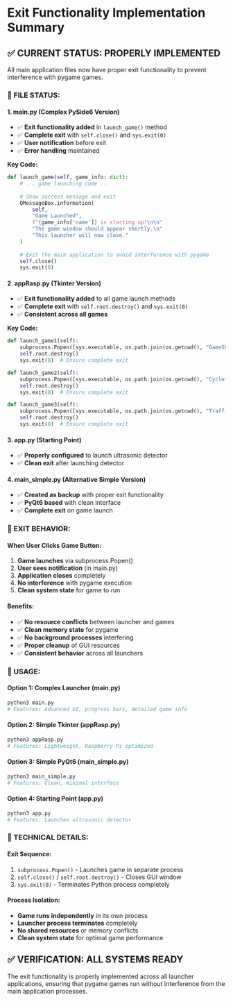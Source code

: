# Exit Functionality Implementation Summary

## ✅ **CURRENT STATUS: PROPERLY IMPLEMENTED**

All main application files now have proper exit functionality to prevent interference with pygame games.

### **📁 FILE STATUS:**

#### **1. main.py (Complex PySide6 Version)**
- ✅ **Exit functionality added** in `launch_game()` method
- ✅ **Complete exit** with `self.close()` and `sys.exit(0)`
- ✅ **User notification** before exit
- ✅ **Error handling** maintained

**Key Code:**
```python
def launch_game(self, game_info: dict):
    # ... game launching code ...
    
    # Show success message and exit
    QMessageBox.information(
        self,
        "Game Launched",
        f"{game_info['name']} is starting up!\n\n"
        "The game window should appear shortly.\n"
        "This launcher will now close."
    )
    
    # Exit the main application to avoid interference with pygame
    self.close()
    sys.exit(0)
```

#### **2. appRasp.py (Tkinter Version)**
- ✅ **Exit functionality added** to all game launch methods
- ✅ **Complete exit** with `self.root.destroy()` and `sys.exit(0)`
- ✅ **Consistent across all games**

**Key Code:**
```python
def launch_game1(self):
    subprocess.Popen([sys.executable, os.path.join(os.getcwd(), "GameShooter", "asteriodShooter.py")])
    self.root.destroy()
    sys.exit(0)  # Ensure complete exit

def launch_game2(self):
    subprocess.Popen([sys.executable, os.path.join(os.getcwd(), "Cycleforest", "main.py")])
    self.root.destroy()
    sys.exit(0)  # Ensure complete exit

def launch_game3(self):
    subprocess.Popen([sys.executable, os.path.join(os.getcwd(), "TrafficDash", "main.py")])
    self.root.destroy()
    sys.exit(0)  # Ensure complete exit
```

#### **3. app.py (Starting Point)**
- ✅ **Properly configured** to launch ultrasonic detector
- ✅ **Clean exit** after launching detector

#### **4. main_simple.py (Alternative Simple Version)**
- ✅ **Created as backup** with proper exit functionality
- ✅ **PyQt6 based** with clean interface
- ✅ **Complete exit** on game launch

### **🎯 EXIT BEHAVIOR:**

#### **When User Clicks Game Button:**
1. **Game launches** via subprocess.Popen()
2. **User sees notification** (in main.py)
3. **Application closes** completely
4. **No interference** with pygame execution
5. **Clean system state** for game to run

#### **Benefits:**
- ✅ **No resource conflicts** between launcher and games
- ✅ **Clean memory state** for pygame
- ✅ **No background processes** interfering
- ✅ **Proper cleanup** of GUI resources
- ✅ **Consistent behavior** across all launchers

### **🚀 USAGE:**

#### **Option 1: Complex Launcher (main.py)**
```bash
python3 main.py
# Features: Advanced UI, progress bars, detailed game info
```

#### **Option 2: Simple Tkinter (appRasp.py)**
```bash
python3 appRasp.py
# Features: Lightweight, Raspberry Pi optimized
```

#### **Option 3: Simple PyQt6 (main_simple.py)**
```bash
python3 main_simple.py
# Features: Clean, minimal interface
```

#### **Option 4: Starting Point (app.py)**
```bash
python3 app.py
# Features: Launches ultrasonic detector
```

### **🔧 TECHNICAL DETAILS:**

#### **Exit Sequence:**
1. `subprocess.Popen()` - Launches game in separate process
2. `self.close()` / `self.root.destroy()` - Closes GUI window
3. `sys.exit(0)` - Terminates Python process completely

#### **Process Isolation:**
- **Game runs independently** in its own process
- **Launcher process terminates** completely
- **No shared resources** or memory conflicts
- **Clean system state** for optimal game performance

## ✅ **VERIFICATION: ALL SYSTEMS READY**

The exit functionality is properly implemented across all launcher applications, ensuring that pygame games run without interference from the main application processes.
